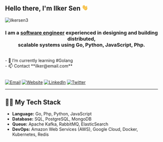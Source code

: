 <h2> Hello there, I'm Ilker Sen <img src="https://raw.githubusercontent.com/ABSphreak/ABSphreak/master/gifs/Hi.gif" height="20px"></h2>
<p align="left"> <img src="https://komarev.com/ghpvc/?username=ilkersen3&label=Profile%20views&color=0e75b6&style=flat" alt="ilkersen3" /> </p>
<h3 align="center">I am a <u>software engineer</u> experienced in designing and building distributed,<br> scalable systems using Go, Python, JavaScript, Php. </h3>
<br>
- 🌱 I’m currently learning #Golang
<br>
- 📫 Contact **ilker@email.com**<br><br>

[![Email](https://img.shields.io/badge/Email-000000?style=for-the-badge&logo=mail&logoColor=white)](mailto:ilker@email.com)
[![Website](https://img.shields.io/badge/Website-CC5500?style=for-the-badge&logo=&logoColor=white)](https://ilker.in)
[![LinkedIn](https://img.shields.io/badge/LinkedIn-4682B4?style=for-the-badge&logo=linkedin&logoColor=white)](https://www.linkedin.com/in/remziilkersen/)
[![Twitter](https://img.shields.io/badge/Twitter-1E90FF?style=for-the-badge&logo=x&logoColor=white)](https://x.com/ilker_sen)

<hr>

## 👨‍💻 My Tech Stack

-  **Language:**  Go, Php, Python, JavaScript
-  **Database:** SQL, PostgreSQL, MongoDB
-  **Queue:**  Apache Kafka, RabbitMQ, ElasticSearch
-  **DevOps:**  Amazon Web Services (AWS), Google Cloud, Docker, Kubernetes, Redis
